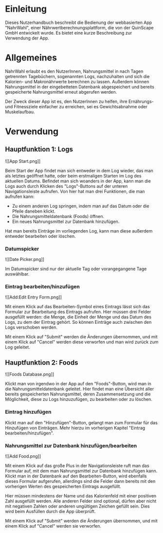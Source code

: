 # Einleitung

Dieses Nutzerhandbuch beschreibt die Bedienung der webbasierten App "NahrWahl", einer Nährwertberechnungsplattform, die von der QuinScape GmbH entwickelt wurde. Es bietet eine kurze Beschreibung zur Verwendung der App.

# Allgemeines

NahrWahl erlaubt es den NutzerInnen, Nahrungsmittel in nach Tagen getrennten Tagebüchern, sogenannten Logs, nachzuhalten und sich die Kalorien- und Makronährwerte berechnen zu lassen. Außerdem können Nahrungsmittel in der eingebetteten Datenbank abgespeichert und bereits gespeicherte Nahrungsmittel erneut abgerufen werden.

Der Zweck dieser App ist es, den NutzerInnen zu helfen, ihre Ernährungs- und Fitnessziele einfacher zu erreichen, sei es Gewichtsabnahme oder Muskelaufbau.

# Verwendung

## Hauptfunktion 1: Logs

![[App Start.png]]

Beim Start der App findet man sich entweder in dem Log wieder, das man als letztes geöffnet hatte, oder beim erstmaligen Starten im Log des aktuellen Datums. Befindet man sich woanders in der App, kann man die Logs auch durch Klicken des "Logs"-Buttons auf der unteren Navigationsleiste aufrufen. Von hier hat man drei Funktionen, die man aufrufen kann:

- Zu einem anderen Log springen, indem man auf das Datum oder die Pfeile daneben klickt.
- Die Nahrungsmitteldatenbank (Foods) öffnen.
- Ein neues Nahrungsmittel zur Datenbank hinzufügen.

Hat man bereits Einträge im vorliegenden Log, kann man diese außerdem entweder bearbeiten oder löschen.

### Datumspicker

![[Date Picker.png]]

Im Datumspicker sind nur der aktuelle Tag oder vorangegangene Tage auswählbar.

### Eintrag bearbeiten/hinzufügen

![[Add:Edit Entry Form.png]]

Mit einem Klick auf das Bearbeiten-Symbol eines Eintrags lässt sich das Formular zur Bearbeitung des Eintrags aufrufen. Hier müssen drei Felder ausgefüllt werden: die Menge, die Einheit der Menge und das Datum des Logs, zu dem der Eintrag gehört. So können Einträge auch zwischen den Logs verschoben werden.

Mit einem Klick auf "Submit" werden die Änderungen übernommen, und mit einem Klick auf "Cancel" werden diese verworfen und man wird zurück zum Log geleitet.

## Hauptfunktion 2: Foods

![[Foods Database.png]]

Klickt man von irgendwo in der App auf den "Foods"-Button, wird man in die Nahrungsmitteldatenbank geleitet. Hier findet man eine Übersicht aller bereits gespeicherten Nahrungsmittel, deren Zusammensetzung und die Möglichkeit, diese zu Logs hinzuzufügen, zu bearbeiten oder zu löschen.

### Eintrag hinzufügen

Klickt man auf den "Hinzufügen"-Button, gelangt man zum Formular für das Hinzufügen von Einträgen. Mehr hierzu im vorherigen Kapitel "Eintrag bearbeiten/hinzufügen".

### Nahrungsmittel zur Datenbank hinzufügen/bearbeiten

![[Add Food.png]]

Mit einem Klick auf das große Plus in der Navigationsleiste ruft man das Formular auf, mit dem man Nahrungsmittel zur Datenbank hinzufügen kann. Klickt man in der Datenbank auf den Bearbeiten-Button, wird ebenfalls dieses Formular aufgerufen, allerdings sind die Felder dann bereits mit den vorherigen Werten des gespeicherten Eintrags ausgefüllt.

Hier müssen mindestens der Name und das Kalorienfeld mit einer positiven Zahl ausgefüllt werden. Alle anderen Felder sind optional, dürfen aber nicht mit negativen Zahlen oder anderen ungültigen Zeichen gefüllt sein. Dies wird beim Ausfüllen durch die App überprüft.

Mit einem Klick auf "Submit" werden die Änderungen übernommen, und mit einem Klick auf "Cancel" werden sie verworfen.